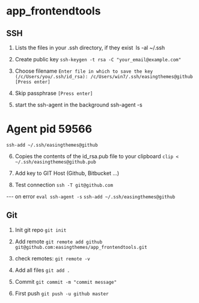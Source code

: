 app_frontendtools
=================
## SSH
1. Lists the files in your .ssh directory, if they exist`
`ls -al ~/.ssh

2. Create public key
`ssh-keygen -t rsa -C "your_email@example.com"`

3. Choose filename
`Enter file in which to save the key (/c/Users/you/.ssh/id_rsa): /c/Users/win7/.ssh/easingthemes@github [Press enter]`

4. Skip passphrase 
`[Press enter]`

5. start the ssh-agent in the background
ssh-agent -s
# Agent pid 59566
`ssh-add ~/.ssh/easingthemes@github`

6. Copies the contents of the id_rsa.pub file to your clipboard
`clip < ~/.ssh/easingthemes@github.pub`

7. Add key to GIT Host (Github, Bitbucket ...)

8. Test connection
`ssh -T git@github.com`

--- on error
`eval ssh-agent -s` 
`ssh-add ~/.ssh/easingthemes@github`

## Git

1. Init git repo
`git init`

2. Add remote
`git remote add github git@github.com:easingthemes/app_frontendtools.git`

3. check remotes:
`git remote -v`

4. Add all files
`git add .`

5. Commit
`git commit -m "commit message"`

6. First push
`git push -u github master`
